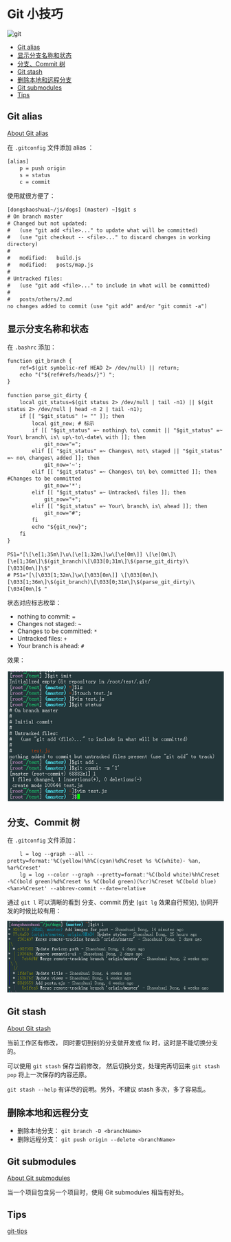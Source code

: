 # Git 小技巧

![git](https://www.perforce.com/sites/default/files/git-beyond6.jpg)

<!-- START doctoc generated TOC please keep comment here to allow auto update -->
<!-- DON'T EDIT THIS SECTION, INSTEAD RE-RUN doctoc TO UPDATE -->


- [Git alias](#git-alias)
- [显示分支名称和状态](#%E6%98%BE%E7%A4%BA%E5%88%86%E6%94%AF%E5%90%8D%E7%A7%B0%E5%92%8C%E7%8A%B6%E6%80%81)
- [分支、Commit 树](#%E5%88%86%E6%94%AFcommit-%E6%A0%91)
- [Git stash](#git-stash)
- [删除本地和远程分支](#%E5%88%A0%E9%99%A4%E6%9C%AC%E5%9C%B0%E5%92%8C%E8%BF%9C%E7%A8%8B%E5%88%86%E6%94%AF)
- [Git submodules](#git-submodules)
- [Tips](#tips)

<!-- END doctoc generated TOC please keep comment here to allow auto update -->

## Git alias

[About Git alias](https://git-scm.com/book/tr/v2/Git-Basics-Git-Aliases)

在 `.gitconfig` 文件添加 alias ：

```
[alias]
    p = push origin  
    s = status
    c = commit
```

使用就很方便了：

```
[dongshaoshuai~/js/dogs] (master) ~]$git s
# On branch master
# Changed but not updated:
#   (use "git add <file>..." to update what will be committed)
#   (use "git checkout -- <file>..." to discard changes in working directory)
#
#   modified:   build.js
#   modified:   posts/map.js
#
# Untracked files:
#   (use "git add <file>..." to include in what will be committed)
#
#   posts/others/2.md
no changes added to commit (use "git add" and/or "git commit -a")

```

## 显示分支名称和状态

在 `.bashrc` 添加：

```
function git_branch {
    ref=$(git symbolic-ref HEAD 2> /dev/null) || return;
    echo "("${ref#refs/heads/}") ";
}

function parse_git_dirty {
    local git_status=$(git status 2> /dev/null | tail -n1) || $(git status 2> /dev/null | head -n 2 | tail -n1);
    if [[ "$git_status" != "" ]]; then
        local git_now; # 标示
        if [[ "$git_status" =~ nothing\ to\ commit || "$git_status" =~  Your\ branch\ is\ up\-to\-date\ with ]]; then
            git_now="=";
        elif [[ "$git_status" =~ Changes\ not\ staged || "$git_status" =~ no\ changes\ added ]]; then
            git_now='~';
        elif [[ "$git_status" =~ Changes\ to\ be\ committed ]]; then #Changes to be committed
            git_now='*';
        elif [[ "$git_status" =~ Untracked\ files ]]; then
            git_now="+";
        elif [[ "$git_status" =~ Your\ branch\ is\ ahead ]]; then
            git_now="#";
        fi
        echo "${git_now}";
    fi
}

PS1="[\[\e[1;35m\]\u\[\e[1;32m\]\w\[\e[0m\]] \[\e[0m\]\[\e[1;36m\]\$(git_branch)\[\033[0;31m\]\$(parse_git_dirty)\[\033[0m\]]\$"
# PS1="[\[\033[1;32m\]\w\[\033[0m\]] \[\033[0m\]\[\033[1;36m\]\$(git_branch)\[\033[0;31m\]\$(parse_git_dirty)\[\034[0m\]$ "
```

状态对应标志枚举：

* nothing to commit: `=`
* Changes not staged: `~`
* Changes to be committed: `*`
* Untracked files: `+`
* Your branch is ahead: `#`

效果：

![图 2.1](https://raw.githubusercontent.com/Dongss/dogs/master/posts/images/2.1.png)

## 分支、Commit 树

在 `.gitconfig` 文件添加：
```
	l = log --graph --all --pretty=format:'%C(yellow)%h%C(cyan)%d%Creset %s %C(white)- %an, %ar%Creset'
	lg = log --color --graph --pretty=format:'%C(bold white)%h%Creset -%C(bold green)%d%Creset %s %C(bold green)(%cr)%Creset %C(bold blue)<%an>%Creset' --abbrev-commit --date=relative
```

通过 `git l` 可以清晰的看到 分支、commit 历史 (`git lg` 效果自行预览), 协同开发的时候比较有用：

![图 2.2](https://raw.githubusercontent.com/Dongss/dogs/master/posts/images/2.2.png)

## Git stash

[About Git stash](https://git-scm.com/docs/git-stash)

当前工作区有修改， 同时要切到别的分支做开发或 fix 时，这时是不能切换分支的。

可以使用 `git stash` 保存当前修改， 然后切换分支，处理完再切回来 `git stash pop` 将上一次保存的内容还原。

`git stash --help` 有详尽的说明。另外，不建议 stash 多次，多了容易乱。

## 删除本地和远程分支

* 删除本地分支： `git branch -D <branchName>`
* 删除远程分支： `git push origin --delete <branchName>`

## Git submodules

[About Git submodules](https://git-scm.com/book/en/v2/Git-Tools-Submodules)

当一个项目包含另一个项目时，使用 Git submodules 相当有好处。

## Tips

[git-tips](https://github.com/git-tips/tips)